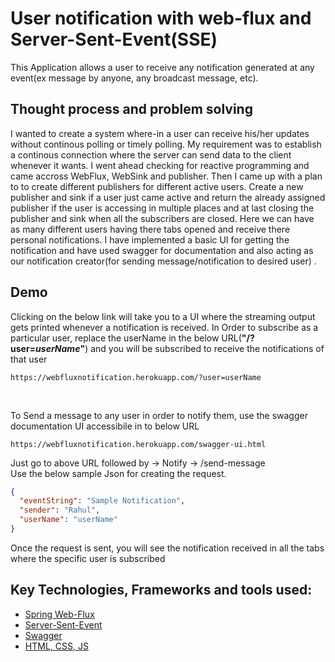 # User notification with web-flux and Server-Sent-Event(SSE)

This Application allows a user to receive any notification generated at any event(ex message by anyone, any broadcast message, etc). 
</br>
## Thought process and problem solving
I wanted to create a system where-in a user can receive his/her updates without continous polling or timely polling. My requirement 
was to establish a continous connection where the server can send data to the client whenever it wants. I went ahead checking for reactive programming
and came accross WebFlux, WebSink and publisher. Then I came up with a plan to to create different publishers for different active users. Create a new publisher and sink
if a user just came active and return the already assigned publisher if the user is accessing in multiple places and at last closing the publisher and sink when
all the subscribers are closed. Here we can have as many different users having there tabs opened and receive there personal notifications. I have implemented a basic
UI for getting the notification and have used swagger for documentation and also acting as our notification creator(for sending message/notification to desired user) .
</br>

## Demo
Clicking on the below link will take you to a UI where the streaming output gets printed whenever a notification is received.
In Order to subscribe as a particular user, replace the userName in the below URL(**"/?user=*userName*"**) and you will be subscribed to receive the notifications
of that user
```
https://webfluxnotification.herokuapp.com/?user=userName
```
</br>

To Send a message to any user in order to notify them, use the swagger documentation UI accessibile in to below URL
```
https://webfluxnotification.herokuapp.com/swagger-ui.html
```

Just go to above URL followed by -> Notify -> /send-message </br>
Use the below sample Json for creating the request.
</br>
```json
{
  "eventString": "Sample Notification",
  "sender": "Rahul",
  "userName": "userName"
}
```
Once the request is sent, you will see the notification received in all the tabs where the specific user is subscribed
</br>

## Key Technologies, Frameworks and tools used:
* [Spring Web-Flux](https://docs.spring.io/spring-framework/docs/5.0.0.BUILD-SNAPSHOT/spring-framework-reference/html/web-reactive.html)
* [Server-Sent-Event](https://medium.com/conectric-networks/a-look-at-server-sent-events-54a77f8d6ff7)
* [Swagger](https://swagger.io/about/)
* [HTML, CSS, JS](https://www.w3schools.com/html/html_scripts.asp)

